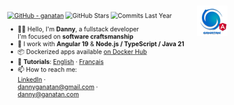 <img src="./ui/ganatan-about-github.png" align="right" width="70" height="70" alt="logo ganatan">

[![GitHub - ganatan](https://img.shields.io/github/followers/ganatan?label=GitHub&style=social)](https://github.com/ganatan)
![GitHub Stars](https://img.shields.io/badge/★%20Stars-1.6k-blue?style=flat-square&logo=github)
![Commits Last Year](https://img.shields.io/badge/Commits-1145-blue?style=flat-square&logo=git)

- 🧑‍💻 Hello, I'm **Danny**, a fullstack developer  
  I'm focused on **software craftsmanship**
- 🔧 I work with **Angular 19** & **Node.js / TypeScript / Java 21**
- 📦 Dockerized apps available [on Docker Hub](https://hub.docker.com/u/ganatan)
- 🧭 **Tutorials**: [English](https://www.ganatan.com/en/tutorials) · [Français](https://www.ganatan.com/tutorials)
- 📫 How to reach me:  
  [LinkedIn](https://www.linkedin.com/in/dannyganatan) ·  
  [dannyganatan@gmail.com](mailto:dannyganatan@gmail.com) ·  
  [danny@ganatan.com](mailto:danny@ganatan.com)
